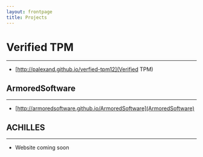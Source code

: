 ```yaml
---
layout: frontpage
title: Projects
---
```


# Verified TPM

-----

* [http://palexand.github.io/verfied-tpm12](Verified TPM)

## ArmoredSoftware

-----

* [http://armoredsoftware.github.io/ArmoredSoftware](ArmoredSoftware)

## ACHILLES

-----

* Website coming soon
